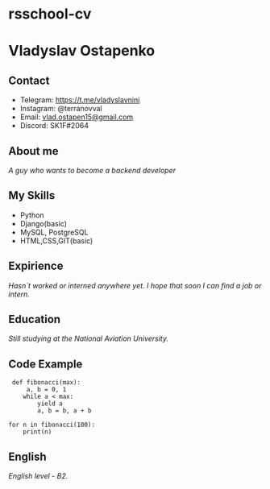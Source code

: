 # rsschool-cv

# **Vladyslav Ostapenko**

## **Contact**
*  Telegram: https://t.me/vladyslavnini
*  Instagram: @terranovval
*  Email: vlad.ostapen15@gmail.com
*  Discord: SK1F#2064

## **About me**
 _A guy who wants to become a backend developer_

## **My Skills**
*  Python
*  Django(basic)
*  MySQL, PostgreSQL
*  HTML,CSS,GIT(basic)

## **Expirience**
_Hasn`t worked or interned anywhere yet. I hope that soon I can find a job or intern._

## **Education**
_Still studying at the National Aviation University._
## **Code Example**
```
 def fibonacci(max):      
     a, b = 0, 1
    while a < max:
        yield a           
        a, b = b, a + b  

for n in fibonacci(100):
    print(n)
```
## **English**
_English level - B2._
